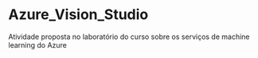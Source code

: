 # Azure_Vision_Studio
Atividade proposta no laboratório do curso sobre os serviços de machine learning do Azure 
